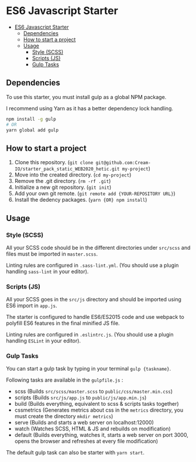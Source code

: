 # ES6 Javascript Starter

- [ES6 Javascript Starter](#es6-javascript-starter)
  - [Dependencies](#dependencies)
  - [How to start a project](#how-to-start-a-project)
  - [Usage](#usage)
    - [Style (SCSS)](#style-scss)
    - [Scripts (JS)](#scripts-js)
    - [Gulp Tasks](#gulp-tasks)

## Dependencies

To use this starter, you must install gulp as a global NPM package.  

I recommend using Yarn as it has a better dependency lock handling.

```bash
npm install -g gulp
# OR
yarn global add gulp
```

## How to start a project

1. Clone this repository. (`git clone git@github.com:Cream-IO/starter_pack_static_WEB2020_hetic.git my-project`)
2. Move into the created directory. (`cd my-project`)
3. Remove the .git directory. (`rm -rf .git`)
4. Initialize a new git repository. (`git init`)
5. Add your own git remote. (`git remote add {YOUR-REPOSITORY URL}`)
6. Install the dedency packages. (`yarn {OR} npm install`)

## Usage

### Style (SCSS)

All your SCSS code should be in the different directories under `src/scss` and files must be imported in `master.scss`.  

Linting rules are configured in `.sass-lint.yml`. (You should use a plugin handling `sass-lint` in your editor).

### Scripts (JS)

All your SCSS goes in the `src/js` directory and should be imported using ES6 import in `app.js`.

The starter is configured to handle ES6/ES2015 code and use webpack to polyfill ES6 features in the final minified JS file.

Linting rules are configured in `.eslintrc.js`. (You should use a plugin handling `ESLint` in your editor).

### Gulp Tasks

You can start a gulp task by typing in your terminal `gulp {taskname}`.

Following tasks are available in the `gulpfile.js` :

- scss (Builds `src/scss/master.scss` to `public/css/master.min.css`)
- scripts (Builds `src/js/app.js` to `public/js/app.min.js`)
- build (Builds everything, equivalent to scss & scripts tasks together)
- cssmetrics (Generates metrics about css in the `metrics` directory, you must create the directory `mkdir metrics`)
- serve (Builds and starts a web server on localhost:12000)
- watch (Watches SCSS, HTML & JS and rebuilds on modification)
- default (Builds everything, watches it, starts a web server on port 3000, opens the browser and refreshes at every file modification)

The default gulp task can also be starter with `yarn start`.